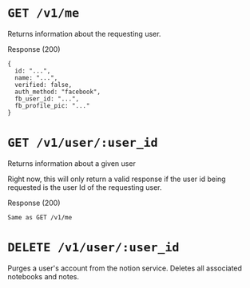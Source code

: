 # `GET /v1/me`

Returns information about the requesting user.

Response (200)

```
{
  id: "...",
  name: "...",
  verified: false,
  auth_method: "facebook",
  fb_user_id: "...",
  fb_profile_pic: "..."
}
```

# `GET /v1/user/:user_id`

Returns information about a given user

Right now, this will only return a valid response if the user id being requested is the user Id of the requesting user.

Response (200)

```
Same as GET /v1/me
```

# `DELETE /v1/user/:user_id`

Purges a user's account from the notion service. Deletes all associated notebooks and notes.
